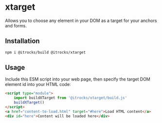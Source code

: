 
# xtarget

Allows you to choose any element in your DOM as a target for your anchors and forms.

## Installation

```bash
npm i @itrocks/build @itrocks/xtarget
```

## Usage

Include this ESM script into your web page, then specify the target DOM element id into your HTML code:

```html
<script type="module">
	import buildXTarget from '@itrocks/xtarget/build.js'
	buildXTarget()
</script>
<a href="content-to-load.html" target="#here">Load HTML content</a>
<div id="here">Content will be loaded here</div>
```
